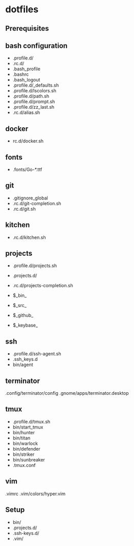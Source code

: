 # dotfiles

## Prerequisites

## bash configuration

- .profile.d/
- .rc.d/
- .bash\_profile
- .bashrc
- .bash\_logout
- .profile.d/\_defaults.sh
- .profile.d/lscolors.sh
- .profile.d/path.sh
- .profile.d/prompt.sh
- .profile.d/zz_last.sh
- .rc.d/alias.sh


## docker

- rc.d/docker.sh


## fonts

- .fonts/Go-\*.ttf


## git

- .gitignore\_global
- .rc.d/git-completion.sh
- .rc.d/git.sh


## kitchen

- .rc.d/kitchen.sh


## projects


- .profile.d/projects.sh
- .projects.d/
- .rc.d/projects-completion.sh


- $\_bin\_
- $\_src\_
- $\_github\_
- $\_keybase\_


## ssh
- .profile.d/ssh-agent.sh
- .ssh\_keys.d
- bin/agent

## terminator

.config/terminator/config
.gnome/apps/terminator.desktop


## tmux
- .profile.d/tmux.sh
- bin/start\_tmux
- bin/hunter
- bin/titan
- bin/warlock
- bin/defender
- bin/striker
- bin/sunbreaker
- .tmux.conf


## vim

.vimrc
.vim/colors/hyper.vim


## Setup

- bin/
- .projects.d/
- .ssh-keys.d/
- .vim/
